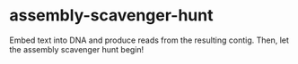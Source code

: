 assembly-scavenger-hunt
=======================

Embed text into DNA and produce reads from the resulting contig. Then, let the assembly scavenger hunt begin!
